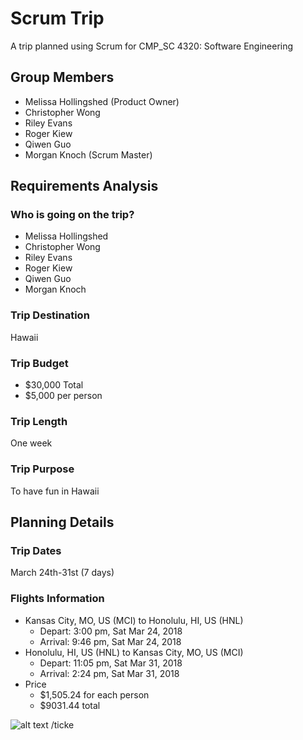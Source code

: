 # Scrum Trip

A trip planned using Scrum for CMP\_SC 4320: Software Engineering

## Group Members

* Melissa Hollingshed (Product Owner)
* Christopher Wong
* Riley Evans
* Roger Kiew
* Qiwen Guo
* Morgan Knoch (Scrum Master)

## Requirements Analysis

### Who is going on the trip?

* Melissa Hollingshed
* Christopher Wong
* Riley Evans
* Roger Kiew
* Qiwen Guo
* Morgan Knoch

### Trip Destination

Hawaii

### Trip Budget

* $30,000 Total
* $5,000 per person

### Trip Length

One week

### Trip Purpose

To have fun in Hawaii

## Planning Details

### Trip Dates
March 24th-31st (7 days)

### Flights Information
* Kansas City, MO, US (MCI) to Honolulu, HI, US (HNL)
  * Depart: 3:00 pm, Sat Mar 24, 2018
  * Arrival: 9:46 pm, Sat Mar 24, 2018
* Honolulu, HI, US (HNL) to Kansas City, MO, US (MCI)
  * Depart: 11:05 pm, Sat Mar 31, 2018
  * Arrival: 2:24 pm, Sat Mar 31, 2018
* Price
  * $1,505.24 for each person
  * $9031.44 total

![alt text](https://github.com/Scholars-Mate/Scrum-Trip/tickets/fight.png)
/ticke
